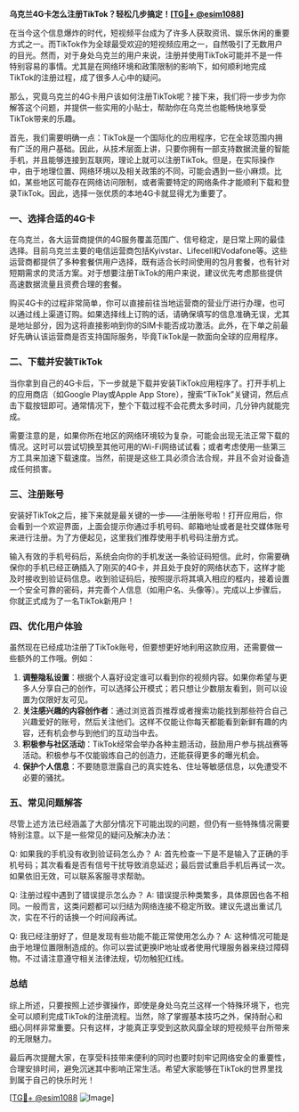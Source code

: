 **乌克兰4G卡怎么注册TikTok？轻松几步搞定！[[TG💪+ @esim1088](https://t.me/s/esim1088)]**

在当今这个信息爆炸的时代，短视频平台成为了许多人获取资讯、娱乐休闲的重要方式之一。而TikTok作为全球最受欢迎的短视频应用之一，自然吸引了无数用户的目光。然而，对于身处乌克兰的用户来说，注册并使用TikTok可能并不是一件特别容易的事情。尤其是在网络环境和政策限制的影响下，如何顺利地完成TikTok的注册过程，成了很多人心中的疑问。

那么，究竟乌克兰的4G卡用户该如何注册TikTok呢？接下来，我们将一步步为你解答这个问题，并提供一些实用的小贴士，帮助你在乌克兰也能畅快地享受TikTok带来的乐趣。

首先，我们需要明确一点：TikTok是一个国际化的应用程序，它在全球范围内拥有广泛的用户基础。因此，从技术层面上讲，只要你拥有一部支持数据流量的智能手机，并且能够连接到互联网，理论上就可以注册TikTok。但是，在实际操作中，由于地理位置、网络环境以及相关政策的不同，可能会遇到一些小麻烦。比如，某些地区可能存在网络访问限制，或者需要特定的网络条件才能顺利下载和登录TikTok。因此，选择一张优质的本地4G卡就显得尤为重要了。

### 一、选择合适的4G卡

在乌克兰，各大运营商提供的4G服务覆盖范围广、信号稳定，是日常上网的最佳选择。目前乌克兰主要的电信运营商包括Kyivstar、Lifecell和Vodafone等。这些运营商都提供了多种套餐供用户选择，既有适合长时间使用的包月套餐，也有针对短期需求的灵活方案。对于想要注册TikTok的用户来说，建议优先考虑那些提供高速数据流量且资费合理的套餐。

购买4G卡的过程非常简单，你可以直接前往当地运营商的营业厅进行办理，也可以通过线上渠道订购。如果选择线上订购的话，请确保填写的信息准确无误，尤其是地址部分，因为这将直接影响到你的SIM卡能否成功激活。此外，在下单之前最好先确认该运营商是否支持国际服务，毕竟TikTok是一款面向全球的应用程序。

### 二、下载并安装TikTok

当你拿到自己的4G卡后，下一步就是下载并安装TikTok应用程序了。打开手机上的应用商店（如Google Play或Apple App Store），搜索“TikTok”关键词，然后点击下载按钮即可。通常情况下，整个下载过程不会花费太多时间，几分钟内就能完成。

需要注意的是，如果你所在地区的网络环境较为复杂，可能会出现无法正常下载的情况。这时可以尝试切换至其他可用的Wi-Fi网络试试看；或者考虑使用一些第三方工具来加速下载速度。当然，前提是这些工具必须合法合规，并且不会对设备造成任何损害。

### 三、注册账号

安装好TikTok之后，接下来就是最关键的一步——注册账号啦！打开应用后，你会看到一个欢迎界面，上面会提示你通过手机号码、邮箱地址或者是社交媒体账号来进行注册。为了方便起见，这里我们推荐使用手机号码注册方式。

输入有效的手机号码后，系统会向你的手机发送一条验证码短信。此时，你需要确保你的手机已经正确插入了刚买的4G卡，并且处于良好的网络状态下，这样才能及时接收到验证码信息。收到验证码后，按照提示将其填入相应的框内，接着设置一个安全可靠的密码，并完善个人信息（如用户名、头像等）。完成以上步骤后，你就正式成为了一名TikTok新用户！

### 四、优化用户体验

虽然现在已经成功注册了TikTok账号，但要想更好地利用这款应用，还需要做一些额外的工作哦。例如：

1. **调整隐私设置**：根据个人喜好设定谁可以看到你的视频内容。如果你希望与更多人分享自己的创作，可以选择公开模式；若只想让少数朋友看到，则可以设置为仅限好友可见。
2. **关注感兴趣的内容创作者**：通过浏览首页推荐或者搜索功能找到那些符合自己兴趣爱好的账号，然后关注他们。这样不仅能让你每天都能看到新鲜有趣的内容，还有机会参与到他们的互动当中去。
3. **积极参与社区活动**：TikTok经常会举办各种主题活动，鼓励用户参与挑战赛等活动。积极参与不仅能锻炼自己的创造力，还能获得更多的曝光机会。
4. **保护个人信息**：不要随意泄露自己的真实姓名、住址等敏感信息，以免遭受不必要的骚扰。

### 五、常见问题解答

尽管上述方法已经涵盖了大部分情况下可能出现的问题，但仍有一些特殊情况需要特别注意。以下是一些常见的疑问及解决办法：

Q: 如果我的手机没有收到验证码怎么办？
A: 首先检查一下是不是输入了正确的手机号码；其次看看是否有信号干扰导致消息延迟；最后尝试重启手机后再试一次。如果依旧无效，可以联系客服寻求帮助。

Q: 注册过程中遇到了错误提示怎么办？
A: 错误提示种类繁多，具体原因也各不相同。一般而言，这类问题都可以归结为网络连接不稳定所致。建议先退出重试几次，实在不行的话换一个时间段再试。

Q: 我已经注册好了，但是发现有些功能不能正常使用怎么办？
A: 这种情况可能是由于地理位置限制造成的。你可以尝试更换IP地址或者使用代理服务器来绕过障碍物。不过请注意遵守相关法律法规，切勿触犯红线。

### 总结

综上所述，只要按照上述步骤操作，即使是身处乌克兰这样一个特殊环境下，也完全可以顺利完成TikTok的注册流程。当然，除了掌握基本技巧之外，保持耐心和细心同样非常重要。只有这样，才能真正享受到这款风靡全球的短视频平台所带来的无限魅力。

最后再次提醒大家，在享受科技带来便利的同时也要时刻牢记网络安全的重要性，合理安排时间，避免沉迷其中影响正常生活。希望大家能够在TikTok的世界里找到属于自己的快乐时光！

[[TG💪+ @esim1088](https://t.me/s/esim1088) ![Image](https://i.postimg.cc/4NQfJmqS/Snipaste-2025-05-13-00-14-12.png)]